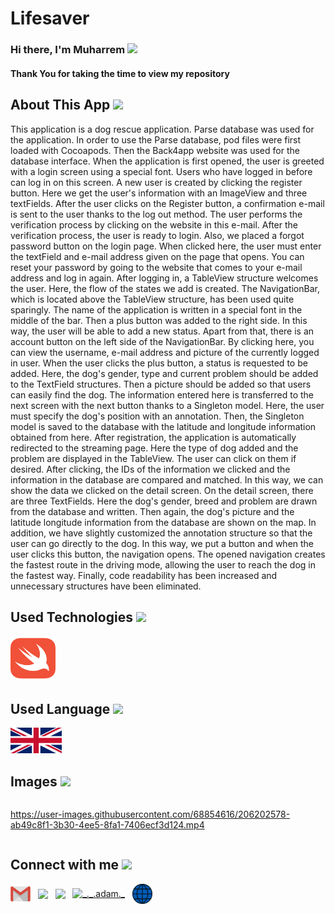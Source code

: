 # Lifesaver
### Hi there, I'm Muharrem <img src = "https://raw.githubusercontent.com/MartinHeinz/MartinHeinz/master/wave.gif" width = "42"> 
#### Thank You for taking the time to view my repository 

## <h2> About This App <img src = "https://c.tenor.com/JsoERRQcZqYAAAAi/thumbs-up-joypixels.gif" width = "42"></h2>
This application is a dog rescue application. Parse database was used for the application. In order to use the Parse database, pod files were first loaded with Cocoapods. Then the Back4app website was used for the database interface. When the application is first opened, the user is greeted with a login screen using a special font. Users who have logged in before can log in on this screen. A new user is created by clicking the register button. Here we get the user's information with an ImageView and three textFields. After the user clicks on the Register button, a confirmation e-mail is sent to the user thanks to the log out method. The user performs the verification process by clicking on the website in this e-mail. After the verification process, the user is ready to login. Also, we placed a forgot password button on the login page. When clicked here, the user must enter the textField and e-mail address given on the page that opens. You can reset your password by going to the website that comes to your e-mail address and log in again. After logging in, a TableView structure welcomes the user. Here, the flow of the states we add is created. The NavigationBar, which is located above the TableView structure, has been used quite sparingly. The name of the application is written in a special font in the middle of the bar. Then a plus button was added to the right side. In this way, the user will be able to add a new status. Apart from that, there is an account button on the left side of the NavigationBar. By clicking here, you can view the username, e-mail address and picture of the currently logged in user. When the user clicks the plus button, a status is requested to be added. Here, the dog's gender, type and current problem should be added to the TextField structures. Then a picture should be added so that users can easily find the dog. The information entered here is transferred to the next screen with the next button thanks to a Singleton model. Here, the user must specify the dog's position with an annotation. Then, the Singleton model is saved to the database with the latitude and longitude information obtained from here. After registration, the application is automatically redirected to the streaming page. Here the type of dog added and the problem are displayed in the TableView. The user can click on them if desired. After clicking, the IDs of the information we clicked and the information in the database are compared and matched. In this way, we can show the data we clicked on the detail screen. On the detail screen, there are three TextFields. Here the dog's gender, breed and problem are drawn from the database and written. Then again, the dog's picture and the latitude longitude information from the database are shown on the map. In addition, we have slightly customized the annotation structure so that the user can go directly to the dog. In this way, we put a button and when the user clicks this button, the navigation opens. The opened navigation creates the fastest route in the driving mode, allowing the user to reach the dog in the fastest way. Finally, code readability has been increased and unnecessary structures have been eliminated.

<h2> Used Technologies <img src = "https://media2.giphy.com/media/QssGEmpkyEOhBCb7e1/giphy.gif?cid=ecf05e47a0n3gi1bfqntqmob8g9aid1oyj2wr3ds3mg700bl&rid=giphy.gif" width = "42"> </h2>
<div class="row">
      <div class="column">
<img width ='72px' src 
     ='https://raw.githubusercontent.com/MuharremKoroglu/MuharremKoroglu/main/swift-icon.svg'>
  </div>
</div>

<h2> Used Language <img src = "https://media.giphy.com/media/Zd6jPg8hcp4Q3vrvjo/giphy.gif" width = "42"> </h2>
<div class="row">
      <div class="column">
<img width ='82px' src 
     ='https://raw.githubusercontent.com/MuharremKoroglu/Bitcoin/main/Flag_of_the_United_Kingdom.svg'>
  </div>
</div>

<h2> Images <img src = "https://media2.giphy.com/media/psneItdLMpWy36ejfA/source.gif" width = "62"> </h2>
  <div class="column">



https://user-images.githubusercontent.com/68854616/206202578-ab49c8f1-3b30-4ee5-8fa1-7406ecf3d124.mp4





  </div>
<h2> Connect with me <img src='https://raw.githubusercontent.com/ShahriarShafin/ShahriarShafin/main/Assets/handshake.gif' width="100"> </h2>
<a href = 'mailto:muharremkoroglu245@gmail.com'> <img align="center" width = '32px' align= 'center' src="https://raw.githubusercontent.com/MuharremKoroglu/MuharremKoroglu/main/gmail-logo-2561.svg"/></a> &nbsp;
<a href = 'https://www.linkedin.com/in/muharremkoroglu/'> <img align="center" width = '32px' align= 'center' src="https://raw.githubusercontent.com/rahulbanerjee26/githubAboutMeGenerator/main/icons/linked-in-alt.svg"/></a> &nbsp;
<a href = 'https://muharremkoroglu.medium.com/'> <img align="center" width = '32px' align= 'center' src="https://raw.githubusercontent.com/rahulbanerjee26/githubAboutMeGenerator/main/icons/medium.svg"/></a> &nbsp;
<a href="https://www.instagram.com/m.koroglu99/" target="blank"><img align="center" src="https://raw.githubusercontent.com/rahuldkjain/github-profile-readme-generator/master/src/images/icons/Social/instagram.svg" alt="_._.adam._"  width="32px" align= 'center' /></a> &nbsp;
<a href = 'https://synta-x.com/'> <img align="center" width = '32px' align= 'center' src="https://raw.githubusercontent.com/MuharremKoroglu/MuharremKoroglu/main/internet-svgrepo-com%20(2).svg"/></a> &nbsp;



















